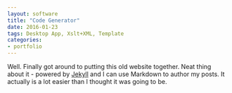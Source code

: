 ```yaml
---
layout: software
title: "Code Generator"
date: 2016-01-23
tags: Desktop App, Xslt+XML, Template
categories:
- portfolio
---
```


Well. Finally got around to putting this old website together. Neat thing about it - powered by [Jekyll](http://jekyllrb.com) and I can use Markdown to author my posts. It actually is a lot easier than I thought it was going to be.
